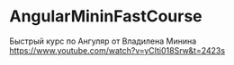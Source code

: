 # AngularMininFastCourse

Быстрый курс по Ангуляр от Владилена Минина
https://www.youtube.com/watch?v=yCIti018Srw&t=2423s


